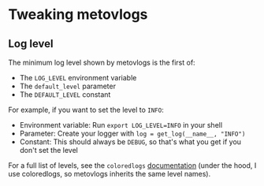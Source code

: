 # Tweaking metovlogs
## Log level
The minimum log level shown by metovlogs is the first of:

* The `LOG_LEVEL` environment variable
* The `default_level` parameter
* The `DEFAULT_LEVEL` constant

For example, if you want to set the level to `INFO`:
* Environment variable: Run `export LOG_LEVEL=INFO` in your shell
* Parameter: Create your logger with `log = get_log(__name__, "INFO")`
* Constant: This should always be `DEBUG`, so that's what you get if you don't set the level

For a full list of levels, see the `coloredlogs` [documentation](https://coloredlogs.readthedocs.io/en/latest/api.html#coloredlogs.find_defined_levels) (under the hood, I use coloredlogs, so metovlogs inherits the same level names).
